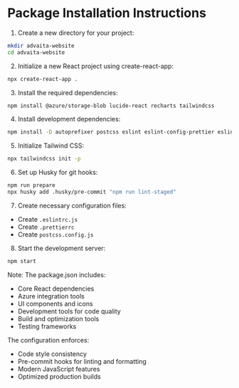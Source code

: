 # Package Installation Instructions

1. Create a new directory for your project:
```bash
mkdir advaita-website
cd advaita-website
```

2. Initialize a new React project using create-react-app:
```bash
npx create-react-app .
```

3. Install the required dependencies:
```bash
npm install @azure/storage-blob lucide-react recharts tailwindcss
```

4. Install development dependencies:
```bash
npm install -D autoprefixer postcss eslint eslint-config-prettier eslint-plugin-prettier eslint-plugin-react eslint-plugin-react-hooks husky lint-staged prettier @babel/plugin-proposal-private-property-in-object
```

5. Initialize Tailwind CSS:
```bash
npx tailwindcss init -p
```

6. Set up Husky for git hooks:
```bash
npm run prepare
npx husky add .husky/pre-commit "npm run lint-staged"
```

7. Create necessary configuration files:
- Create `.eslintrc.js`
- Create `.prettierrc`
- Create `postcss.config.js`

8. Start the development server:
```bash
npm start
```

Note: The package.json includes:
- Core React dependencies
- Azure integration tools
- UI components and icons
- Development tools for code quality
- Build and optimization tools
- Testing frameworks

The configuration enforces:
- Code style consistency
- Pre-commit hooks for linting and formatting
- Modern JavaScript features
- Optimized production builds